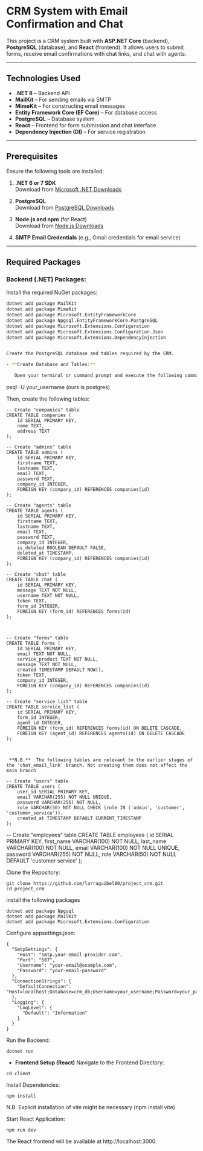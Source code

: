 # CRM System with Email Confirmation and Chat

This project is a CRM system built with **ASP.NET Core** (backend), **PostgreSQL** (database), and **React** (frontend). It allows users to submit forms, receive email confirmations with chat links, and chat with agents.

---

## **Technologies Used**

- **.NET 8** – Backend API  
- **MailKit** – For sending emails via SMTP  
- **MimeKit** – For constructing email messages  
- **Entity Framework Core (EF Core)** – For database access  
- **PostgreSQL** – Database system  
- **React** – Frontend for form submission and chat interface  
- **Dependency Injection (DI)** – For service registration

---

## **Prerequisites**

Ensure the following tools are installed:

1. **.NET 6 or 7 SDK**  
   Download from [Microsoft .NET Downloads](https://dotnet.microsoft.com/download)

2. **PostgreSQL**  
   Download from [PostgreSQL Downloads](https://www.postgresql.org/download/)

3. **Node.js and npm** (for React)  
   Download from [Node.js Downloads](https://nodejs.org/)

4. **SMTP Email Credentials** (e.g., Gmail credentials for email service)

---

## **Required Packages**

### Backend (.NET) Packages:

Install the required NuGet packages:

```bash
dotnet add package MailKit
dotnet add package MimeKit
dotnet add package Microsoft.EntityFrameworkCore
dotnet add package Npgsql.EntityFrameworkCore.PostgreSQL
dotnet add package Microsoft.Extensions.Configuration
dotnet add package Microsoft.Extensions.Configuration.Json
dotnet add package Microsoft.Extensions.DependencyInjection


Create the PostgreSQL database and tables required by the CRM.

- **Create Database and Tables:**

   Open your terminal or command prompt and execute the following commands:

   ```
   psql -U your_username (ours is postgres)

   Then, create the following tables:

``` 
-- Create "companies" table
CREATE TABLE companies (
    id SERIAL PRIMARY KEY,
    name TEXT,
    address TEXT
);

-- Create "admins" table
CREATE TABLE admins (
    id SERIAL PRIMARY KEY,
    firstname TEXT,
    lastname TEXT,
    email TEXT,
    password TEXT,
    company_id INTEGER,
    FOREIGN KEY (company_id) REFERENCES companies(id)
);

-- Create "agents" table
CREATE TABLE agents (
    id SERIAL PRIMARY KEY,
    firstname TEXT,
    lastname TEXT,
    email TEXT,
    password TEXT,
    company_id INTEGER,
    is_deleted BOOLEAN DEFAULT FALSE,
    deleted_at TIMESTAMP,
    FOREIGN KEY (company_id) REFERENCES companies(id)
);

-- Create "chat" table
CREATE TABLE chat (
    id SERIAL PRIMARY KEY,
    message TEXT NOT NULL,
    username TEXT NOT NULL,
    token TEXT,
    form_id INTEGER,
    FOREIGN KEY (form_id) REFERENCES forms(id)
);



-- Create "forms" table
CREATE TABLE forms (
    id SERIAL PRIMARY KEY,
    email TEXT NOT NULL,
    service_product TEXT NOT NULL,
    message TEXT NOT NULL,
    created TIMESTAMP DEFAULT NOW(),
    token TEXT,
    company_id INTEGER,
    FOREIGN KEY (company_id) REFERENCES companies(id)
);

-- Create "service_list" table
CREATE TABLE service_list (
    id SERIAL PRIMARY KEY,
    form_id INTEGER,
    agent_id INTEGER,
    FOREIGN KEY (form_id) REFERENCES forms(id) ON DELETE CASCADE,
    FOREIGN KEY (agent_id) REFERENCES agents(id) ON DELETE CASCADE
);



 **N.B.**  The following tables are relevant to the earlier stages of the 'chat_email_link' branch. Not creating them does not affect the main branch

-- Create "users" table
CREATE TABLE users (
    user_id SERIAL PRIMARY KEY,
    email VARCHAR(255) NOT NULL UNIQUE,
    password VARCHAR(255) NOT NULL,
    role VARCHAR(50) NOT NULL CHECK (role IN ('admin', 'customer', 'customer_service')),
    created_at TIMESTAMP DEFAULT CURRENT_TIMESTAMP
);

```
-- Create "employees" table
CREATE TABLE employees (
    id SERIAL PRIMARY KEY,
    first_name VARCHAR(100) NOT NULL,
    last_name VARCHAR(100) NOT NULL,
    email VARCHAR(100) NOT NULL UNIQUE,
    password VARCHAR(255) NOT NULL,
    role VARCHAR(50) NOT NULL DEFAULT 'customer service'
);


Clone the Repository:

```
git clone https://github.com/larraguibel80/project_crm.git
cd project_crm
```

install the following packages
```
dotnet add package Npgsql
dotnet add package MailKit
dotnet add package Microsoft.Extensions.Configuration
```


Configure appsettings.json:
```
{
  "SmtpSettings": {
    "Host": "smtp.your-email-provider.com",
    "Port": "587",
    "Username": "your-email@example.com",
    "Password": "your-email-password"
  },
  "ConnectionStrings": {
    "DefaultConnection": "Host=localhost;Database=crm_db;Username=your_username;Password=your_password"
  },
  "Logging": {
    "LogLevel": {
      "Default": "Information"
    }
  }
}
```

Run the Backend:
```
dotnet run
```
- **Frontend Setup (React)**
Navigate to the Frontend Directory:

```
cd client
```

Install Dependencies:

```
npm install
```
N.B. Explicit installation of vite might be necessary (npm install vite)


Start React Application:
```
npm run dev
```

The React frontend will be available at http://localhost:3000.
